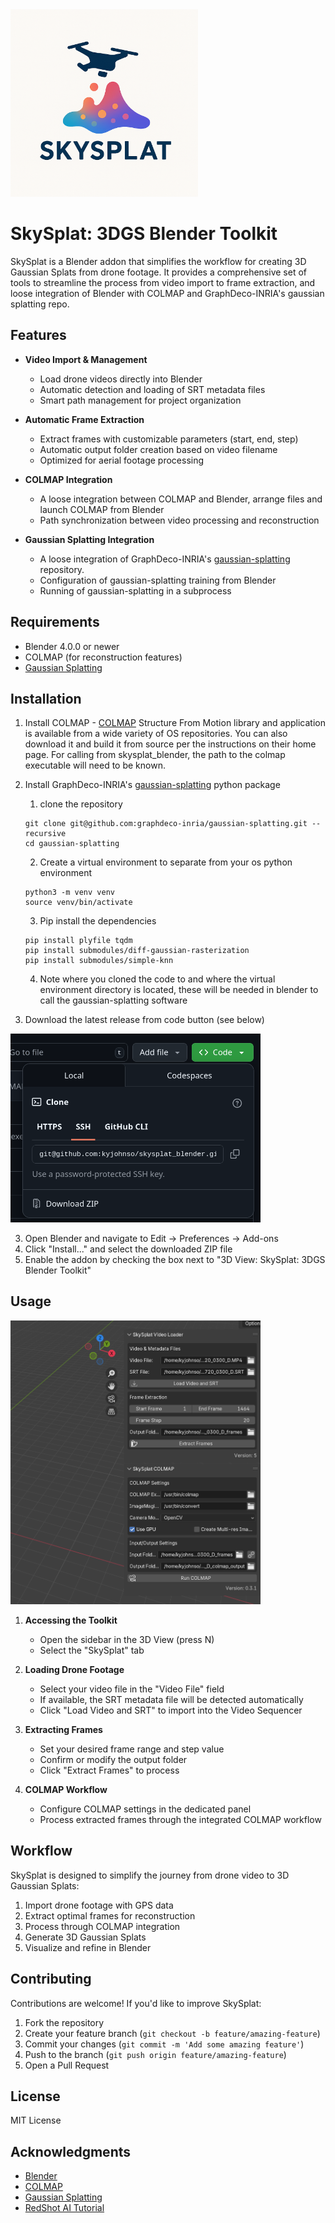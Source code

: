 <img src="images/skysplat_logo1.png" width="300" alt="Description">

# SkySplat: 3DGS Blender Toolkit

SkySplat is a Blender addon that simplifies the workflow for creating 3D Gaussian Splats from drone footage. It provides a comprehensive set of tools to streamline the process from video import to frame extraction, and loose integration of Blender with COLMAP and GraphDeco-INRIA's gaussian splatting repo.

## Features

- **Video Import & Management**
  - Load drone videos directly into Blender
  - Automatic detection and loading of SRT metadata files
  - Smart path management for project organization

- **Automatic Frame Extraction**
  - Extract frames with customizable parameters (start, end, step)
  - Automatic output folder creation based on video filename
  - Optimized for aerial footage processing

- **COLMAP Integration**
  - A loose integration between COLMAP and Blender, arrange files and launch COLMAP from Blender
  - Path synchronization between video processing and reconstruction

- **Gaussian Splatting Integration**
  - A loose integration of GraphDeco-INRIA's [gaussian-splatting](https://github.com/graphdeco-inria/gaussian-splatting) repository.
  - Configuration of gaussian-splatting training from Blender
  - Running of gaussian-splatting in a subprocess

## Requirements

- Blender 4.0.0 or newer
- COLMAP (for reconstruction features)
- [Gaussian Splatting](https://github.com/graphdeco-inria/gaussian-splatting)

## Installation

1. Install COLMAP - [COLMAP](https://colmap.github.io/) Structure From Motion library and application is available from a wide variety of OS repositories. You can also download it and build it from source per the instructions on their home page. For calling from skysplat_blender, the path to the colmap executable will need to be known.

2. Install GraphDeco-INRIA's [gaussian-splatting](https://github.com/graphdeco-inria/gaussian-splatting) python package
   1. clone the repository
   ```
   git clone git@github.com:graphdeco-inria/gaussian-splatting.git --recursive
   cd gaussian-splatting
   ```
   2. Create a virtual environment to separate from your os python environment
   ```
   python3 -m venv venv
   source venv/bin/activate
   ```
   3. Pip install the dependencies
   ```
   pip install plyfile tqdm
   pip install submodules/diff-gaussian-rasterization
   pip install submodules/simple-knn
   ```
   4. Note where you cloned the code to and where the virtual environment directory is located, these will be needed in blender to call the gaussian-splatting software

2. Download the latest release from code button (see below)

<img src="images/download_zip.png" width="400" alt="Description">

3. Open Blender and navigate to Edit → Preferences → Add-ons
4. Click "Install..." and select the downloaded ZIP file
5. Enable the addon by checking the box next to "3D View: SkySplat: 3DGS Blender Toolkit"

## Usage

<img src="images/skysplat_pannel.png" width="400" alt="Description">

1. **Accessing the Toolkit**
   - Open the sidebar in the 3D View (press N)
   - Select the "SkySplat" tab

2. **Loading Drone Footage**
   - Select your video file in the "Video File" field
   - If available, the SRT metadata file will be detected automatically
   - Click "Load Video and SRT" to import into the Video Sequencer

3. **Extracting Frames**
   - Set your desired frame range and step value
   - Confirm or modify the output folder
   - Click "Extract Frames" to process

4. **COLMAP Workflow**
   - Configure COLMAP settings in the dedicated panel
   - Process extracted frames through the integrated COLMAP workflow

## Workflow

SkySplat is designed to simplify the journey from drone video to 3D Gaussian Splats:

1. Import drone footage with GPS data
2. Extract optimal frames for reconstruction
3. Process through COLMAP integration
4. Generate 3D Gaussian Splats
5. Visualize and refine in Blender

## Contributing

Contributions are welcome! If you'd like to improve SkySplat:

1. Fork the repository
2. Create your feature branch (`git checkout -b feature/amazing-feature`)
3. Commit your changes (`git commit -m 'Add some amazing feature'`)
4. Push to the branch (`git push origin feature/amazing-feature`)
5. Open a Pull Request

## License

MIT License

## Acknowledgments

- [Blender](https://www.blender.org/)
- [COLMAP](https://colmap.github.io/)
- [Gaussian Splatting](https://github.com/graphdeco-inria/gaussian-splatting)
- [RedShot AI Tutorial](https://www.reshot.ai/3d-gaussian-splatting)